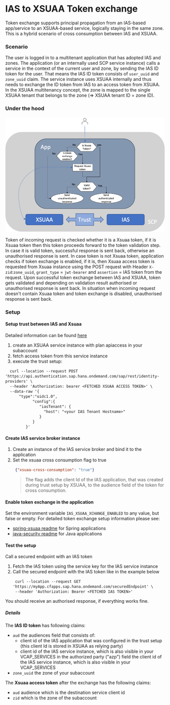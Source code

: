 # IAS to XSUAA Token exchange
Token exchange supports principal propagation from an IAS-based app/service to an XSUAA-based service, logically staying in the same zone.
This is a hybrid scenario of cross consumption between IAS and XSUAA.

### Scenario
The user is logged in to a multitenant application that has adopted IAS and zones.
The application (or an internally used SCP service instance) calls a service in the context of the current user and zone, by sending the IAS ID token for the user. That means the IAS ID token consists of `user_uuid` and `zone_uuid` claim.
The service instance uses XSUAA internally and thus needs to exchange the ID token from IAS to an access token from XSUAA. 
In the XSUAA multitenancy concept, the zone is mapped to the single XSUAA tenant that belongs to the zone (=> XSUAA tenant ID = zone ID).

### Under the hood
![IAS -> XSUAA token xchange flow diagram](token-xchange.png)

Token of incoming request is checked whether it is a Xsuaa token, if it is Xsuaa token then this token proceeds forward to the token validation step. In case it is valid token, successful response is sent back, otherwise an unauthorised response is sent. 
In case token is not Xsuaa token, application checks if token exchange is enabled, if it is, then Xsuaa access token is requested from Xsuaa instance using the POST request with Header `X-zid`:`zone_uuid`, `grant_type` = `jwt-bearer` and `assertion` = IAS token from the request. Upon successful token exchange between IAS and XSUAA, token gets validated and depending on validation result authorised or unauthorised response is sent back.
In situation when incoming request doesn't contain Xsuaa token and token exchange is disabled, unauthorised response is sent back. 
### Setup
#### Setup trust between IAS and Xsuaa 
Detailed information can be found [here](https://help.sap.com/viewer/65de2977205c403bbc107264b8eccf4b/Cloud/en-US/161f8f0cfac64c4fa2d973bc5f08a894.html)
1. create an XSUAA service instance with plan apiaccess in your subaccount
2. fetch access token from this service instance
3. execute the trust setup:
  ```shell script
    curl --location --request POST 'https://api.authentication.sap.hana.ondemand.com/sap/rest/identity-providers' \
    --header 'Authorization: bearer <FETCHED XSUAA ACCESS TOKEN>' \
    --data-raw '{
        "type":"oidc1.0",
              "config":{
                 "iasTenant": {
                   "host": "<your IAS Tenant Hostname>"
                 }
              }
           }'
   ```
#### Create IAS service broker instance
1. Create an instance of the IAS service broker and bind it to the application
2. Set the xsuaa cross consumption flag to true
   ```json
    {"xsuaa-cross-consumption": "true"}
    ```
    > The flag adds the client Id of the IAS application, that was created during trust setup by XSUAA, to the audience field of the token for cross consumption.
#### Enable token exchange in the application
Set the environment variable `IAS_XSUAA_XCHANGE_ENABLED` to any value, but false or empty. For detailed token exchange setup information please see:
- [spring-xsuaa readme](https://github.com/SAP/cloud-security-xsuaa-integration/tree/master/spring-xsuaa#ias-to-xsuaa-token-exchange) for Spring applications
- [java-security readme](https://github.com/SAP/cloud-security-xsuaa-integration/tree/master/java-security#ias-to-xsuaa-token-exchange) for Java applications
#### Test the setup
Call a secured endpoint with an IAS token
1. Fetch the IAS token using the service key for the IAS service instance
2. Call the secured endpoint with the IAS token like in the example below
   ```shell script
    curl --location --request GET 'https://myApp.cfapps.sap.hana.ondemand.com/securedEndpoint' \
    --header 'Authorization: Bearer <FETCHED IAS TOKEN>'
   ```
You should receive an authorised response, if everything works fine.
   
##### Details
The **IAS ID token** has following claims:
- `aud` the audiences field that consists of:
    - client id of the IAS application that was configured in the trust setup (this client Id is stored in XSUAA as relying party)
    - client id of the IAS service instance, which is also visible in your VCAP_SERVICES in the authorized party ("azp") field
the client id of the IAS service instance, which is also visible in your VCAP_SERVICES
- `zone_uuid` the zone of your subaccount 

The **Xsuaa access token** after the exchange has the following claims:
- `aud` audience which is the destination service client id 
- `zid` which is the zone of the subaccount